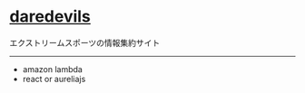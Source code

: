 # [daredevils](http://daredevils.info)

エクストリームスポーツの情報集約サイト

------------------

+ amazon lambda
+ react or aureliajs
